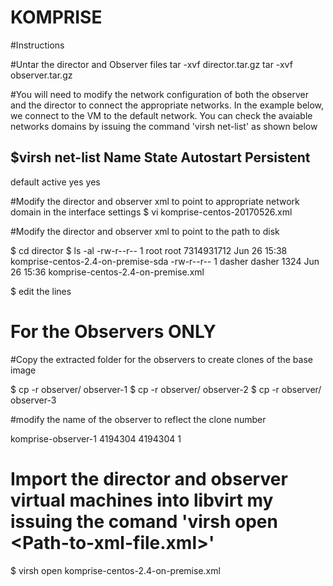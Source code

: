 # KOMPRISE


#Instructions

#Untar the director and Observer files
tar -xvf director.tar.gz
tar -xvf observer.tar.gz


#You will need to modify the network configuration of both the observer and the director to connect the appropriate networks. In the example below, we connect to the VM to the default network. You can check the avaiable networks domains by issuing the command 'virsh net-list' as shown below

$virsh net-list
 Name                 State      Autostart     Persistent
----------------------------------------------------------
 default              active     yes           yes



#Modify the director and observer xml to point to appropriate network domain in the interface settings
$ vi komprise-centos-20170526.xml

<interface type='network'>
      <source network='default'/>
      <model type='virtio'/>
    </interface>



#Modify the director and observer xml to point to the path to disk

$ cd director
$ ls -al
-rw-r--r--  1 root   root   7314931712 Jun 26 15:38 komprise-centos-2.4-on-premise-sda
-rw-r--r--  1 dasher dasher       1324 Jun 26 15:36 komprise-centos-2.4-on-premise.xml

$ edit the lines

<devices>
    <disk type='file' device='disk'>
      <driver name='qemu' type='qcow2' cache='none'/>
      <source file='/home/dasher/director/komprise-centos-2.4-on-premise-sda'/>
      <target dev='vda' bus='virtio'/>
    </disk>



# For the Observers ONLY

#Copy the extracted folder for the observers to create clones of the base image

$ cp -r observer/ observer-1
$ cp -r observer/ observer-2
$ cp -r observer/ observer-3

#modify the name of the observer to reflect the clone number

<domain type='kvm'>
  <!-- generated by virt-v2v 1.32.7rhel=7,release=3.el7.centos.2,libvirt -->
  <name>komprise-observer-1</name>
  <memory unit='KiB'>4194304</memory>
  <currentMemory unit='KiB'>4194304</currentMemory>
  <vcpu>1</vcpu>

# Import the director and observer virtual machines into libvirt my issuing the comand 'virsh open <Path-to-xml-file.xml>'

$ virsh open komprise-centos-2.4-on-premise.xml
